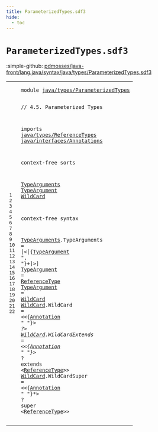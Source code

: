 ```yaml
---
title: ParameterizedTypes.sdf3
hide:
  - toc
---
```


# `ParameterizedTypes.sdf3`

:simple-github: [pdmosses/java-front/lang.java/syntax/java/types/ParameterizedTypes.sdf3]

[pdmosses/java-front/lang.java/syntax/java/types/ParameterizedTypes.sdf3]: https://github.com/pdmosses/java-front/blob/master/lang.java/syntax/java/types/ParameterizedTypes.sdf3 "The source file on GitHub"

<div class="sdf3"><table class="highlighttable"><tbody><tr><td class="linenos"><div class="linenodiv"><pre><span></span>1
2
3
4
5
6
7
8
9
10
11
12
13
14
15
16
17
18
19
20
21
22
</pre></div></td>
<td class="code"><pre><code><span class="keyword">module</span> <a href="../ReferenceTypes.sdf3#java/types/ParameterizedTypes_135_164" id="java/types/ParameterizedTypes_7_36" title="Referenced at ../ReferenceTypes.sdf3 line 8">java/types/ParameterizedTypes</a>

<span class="layout">// 4.5. Parameterized Types</span>

<span class="keyword">imports</span>
  <a href="../ReferenceTypes.sdf3#java/types/ReferenceTypes_7_32" id="java/types/ReferenceTypes_77_102" title="Defined at ../ReferenceTypes.sdf3 line 1">java/types/ReferenceTypes</a>
  <a href="../../interfaces/Annotations.sdf3#java/interfaces/Annotations_7_34" id="java/interfaces/Annotations_105_132" title="Defined at ../../interfaces/Annotations.sdf3 line 1">java/interfaces/Annotations</a> 

<span class="keyword">context-free sorts</span>

  <a href="../ReferenceTypes.sdf3#TypeArguments_565_578" id="TypeArguments_157_170" title="Referenced at ../ReferenceTypes.sdf3 line 27; ../../classes/ConstructorDeclarations.sdf3 line 37; ../../classes/FieldDeclarations.sdf3 line 60; ../../expressions/ClassInstanceCreation.sdf3 line 33; ../../expressions/MethodInvocation.sdf3 line 18; ../../expressions/MethodReference.sdf3 line 19">TypeArguments</a>
  <a href="#TypeArgument_255_267" id="TypeArgument_173_185" title="Referenced at line 17">TypeArgument</a>
  <a href="#WildCard_326_334" id="WildCard_188_196" title="Referenced at line 19">WildCard</a>

<span class="keyword">context-free syntax</span>

  <a href="../ReferenceTypes.sdf3#TypeArguments_565_578" id="TypeArguments_221_234" title="Referenced at ../ReferenceTypes.sdf3 line 27; ../../classes/ConstructorDeclarations.sdf3 line 37; ../../classes/FieldDeclarations.sdf3 line 60; ../../expressions/ClassInstanceCreation.sdf3 line 33; ../../expressions/MethodInvocation.sdf3 line 18; ../../expressions/MethodReference.sdf3 line 19">TypeArguments</a>.<span class="cons_Constructor"><span id="TypeArguments_235_248" title="Not referenced locally, nor via imports">TypeArguments</span></span> = [<span class="cons_String">&lt;</span>[{<a href="#TypeArgument_173_185" id="TypeArgument_255_267" title="Defined at line 12, 18, 19">TypeArgument</a> <span class="cons_Lit">", "</span>}+]<span class="cons_String">&gt;</span>]
  <a href="#TypeArgument_255_267" id="TypeArgument_280_292" title="Referenced at line 17">TypeArgument</a> = <a href="../ReferenceTypes.sdf3#ReferenceType_218_231" id="ReferenceType_295_308" title="Defined at ../ReferenceTypes.sdf3 line 13, 23, 24">ReferenceType</a>
  <a href="#TypeArgument_255_267" id="TypeArgument_311_323" title="Referenced at line 17">TypeArgument</a> = <a href="#WildCard_188_196" id="WildCard_326_334" title="Defined at line 13, 20, 21, 22">WildCard</a>
  <a href="#WildCard_326_334" id="WildCard_337_345" title="Referenced at line 19">WildCard</a>.<span class="cons_Constructor"><span id="WildCard_346_354" title="Not referenced locally, nor via imports">WildCard</span></span> = &lt;&lt;{<a href="../../interfaces/Annotations.sdf3#Annotation_158_168" id="Annotation_360_370" title="Defined at ../../interfaces/Annotations.sdf3 line 12, 19, 20, 21">Annotation</a> <span class="cons_Lit">" "</span>}*&gt; <span class="cons_String">?</span>&gt;
  <a href="#WildCard_326_334" id="WildCard_383_391" title="Referenced at line 19">WildCard</a>.<span class="cons_Constructor"><span id="WildCardExtends_392_407" title="Not referenced locally, nor via imports">WildCardExtends</span></span> = &lt;&lt;{<a href="../../interfaces/Annotations.sdf3#Annotation_158_168" id="Annotation_413_423" title="Defined at ../../interfaces/Annotations.sdf3 line 12, 19, 20, 21">Annotation</a> <span class="cons_Lit">" "</span>}*&gt; <span class="cons_String">?</span> <span class="cons_String">extends</span> &lt;<a href="../ReferenceTypes.sdf3#ReferenceType_218_231" id="ReferenceType_442_455" title="Defined at ../ReferenceTypes.sdf3 line 13, 23, 24">ReferenceType</a>&gt;&gt;
  <a href="#WildCard_326_334" id="WildCard_460_468" title="Referenced at line 19">WildCard</a>.<span class="cons_Constructor"><span id="WildCardSuper_469_482" title="Not referenced locally, nor via imports">WildCardSuper</span></span> = &lt;&lt;{<a href="../../interfaces/Annotations.sdf3#Annotation_158_168" id="Annotation_488_498" title="Defined at ../../interfaces/Annotations.sdf3 line 12, 19, 20, 21">Annotation</a> <span class="cons_Lit">" "</span>}*&gt; <span class="cons_String">?</span> <span class="cons_String">super</span> &lt;<a href="../ReferenceTypes.sdf3#ReferenceType_218_231" id="ReferenceType_515_528" title="Defined at ../ReferenceTypes.sdf3 line 13, 23, 24">ReferenceType</a>&gt;&gt;
</code></pre></td></tr></tbody></table></div>